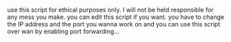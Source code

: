 use this script for ethical purposes only. I will not be held responsible for any mess you make. you can edit this script if you want. you have to change the IP address and the port you wanna work on and you can use this script over wan by enabling port forwarding...